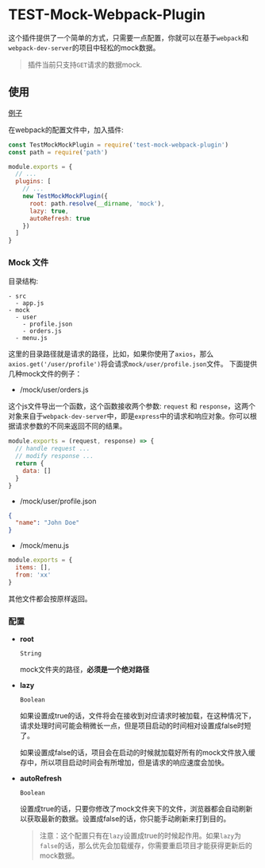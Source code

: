 # TEST-Mock-Webpack-Plugin

这个插件提供了一个简单的方式，只需要一点配置，你就可以在基于`webpack`和`webpack-dev-server`的项目中轻松的mock数据。

> 插件当前只支持`GET`请求的数据mock.

## 使用

[例子](./examples/base/README.md)

在webpack的配置文件中，加入插件:

```js
const TestMockMockPlugin = require('test-mock-webpack-plugin')
const path = require('path')

module.exports = {
  // ...
  plugins: [
    // ...
    new TestMockMockPlugin({
      root: path.resolve(__dirname, 'mock'),
      lazy: true,
      autoRefresh: true
    })
  ]
}
```

### Mock 文件

目录结构:

```
- src
  - app.js
- mock
  - user
    - profile.json
    - orders.js
  - menu.js
```

这里的目录路径就是请求的路径，比如，如果你使用了`axios`，那么`axios.get('/user/profile')`将会请求`mock/user/profile.json`文件。
下面提供几种mock文件的例子：

- /mock/user/orders.js

这个js文件导出一个函数，这个函数接收两个参数: `request` 和 `response`，这两个对象来自于`webpack-dev-server`中，即是`express`中的请求和响应对象。你可以根据请求参数的不同来返回不同的结果。

```js
module.exports = (request, response) => {
  // handle request ...
  // modify response ...
  return {
    data: []
  }
}
```

- /mock/user/profile.json

```json
{
  "name": "John Doe"
}

```

- /mock/menu.js
```js
module.exports = {
  items: [],
  from: 'xx'
}

```

其他文件都会按原样返回。


### 配置

- **root**

  `String`

  mock文件夹的路径，**必须是一个绝对路径**


- **lazy**

  `Boolean`

  如果设置成true的话，文件将会在接收到对应请求时被加载，在这种情况下，请求处理时间可能会稍微长一点，但是项目启动的时间相对设置成false时短了。
  
  如果设置成false的话，项目会在启动的时候就加载好所有的mock文件放入缓存中，所以项目启动时间会有所增加，但是请求的响应速度会加快。
  

- **autoRefresh**

  `Boolean`

  设置成true的话，只要你修改了mock文件夹下的文件，浏览器都会自动刷新以获取最新的数据。设置成false的话，你只能手动刷新来打到目的。

  > 注意：这个配置只有在`lazy`设置成true的时候起作用。如果`lazy`为`false`的话，那么优先会加载缓存，你需要重启项目才能获得更新后的mock数据。